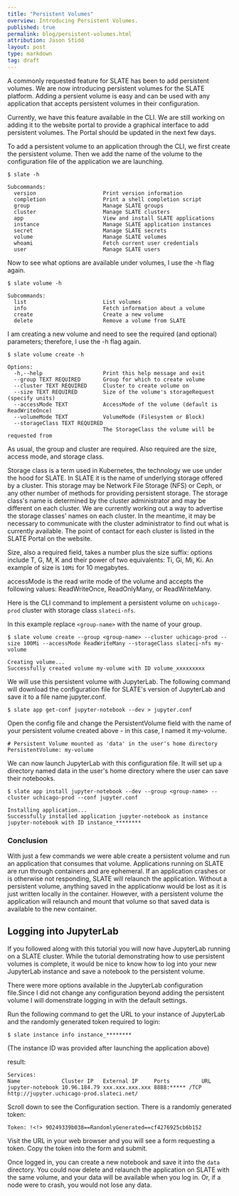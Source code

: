 ```yaml
---
title: "Persistent Volumes"
overview: Introducing Persistent Volumes.
published: true
permalink: blog/persistent-volumes.html
attribution: Jason Stidd 
layout: post
type: markdown
tag: draft
---
```


A commonly requested feature for SLATE has been to add persistent volumes. We are now introducing persistent volumes for the SLATE platform. Adding a persient volume is easy and can be used with any application that accepts persistent volumes in their configuration. 

<!--end_excerpt-->

Currently, we have this feature available in the CLI. We are still working on adding it to the website portal to provide a graphical interface to add persistent volumes. The Portal should be updated in the next few days. 

To add a persistent volume to an application through the CLI, we first create the persistent volume. Then we add the name of the volume to the configuration file of the application we are launching. 

```
$ slate -h 

Subcommands:
  version                     Print version information
  completion                  Print a shell completion script
  group                       Manage SLATE groups
  cluster                     Manage SLATE clusters
  app                         View and install SLATE applications
  instance                    Manage SLATE application instances
  secret                      Manage SLATE secrets
  volume                      Manage SLATE volumes
  whoami                      Fetch current user credentials
  user                        Manage SLATE users
```

Now to see what options are available under volumes, I use the -h flag again. 

```
$ slate volume -h

Subcommands:
  list                        List volumes
  info                        Fetch information about a volume
  create                      Create a new volume
  delete                      Remove a volume from SLATE
```

I am creating a new volume and need to see the required (and optional) parameters; therefore, I use the -h flag again. 

```
$ slate volume create -h

Options:
  -h,--help                   Print this help message and exit
  --group TEXT REQUIRED       Group for which to create volume
  --cluster TEXT REQUIRED     Cluster to create volume on
  --size TEXT REQUIRED        Size of the volume's storageRequest (specify units)
  --accessMode TEXT           AccessMode of the volume (default is ReadWriteOnce)
  --volumeMode TEXT           VolumeMode (Filesystem or Block)
  --storageClass TEXT REQUIRED
                              The StorageClass the volume will be requested from
```

As usual, the group and cluster are required. Also required are the size, access mode, and storage class. 

Storage class is a term used in Kubernetes, the technology we use under the hood for SLATE. In SLATE it is the name of underlying storage offered by a cluster. This storage may be Network File Storage (NFS) or Ceph, or any other number of methods for providing persistent storage. The storage class's name is determined by the cluster administrator and may be different on each cluster. We are currently working out a way to advertise the storage classes' names on each cluster. In the meantime, it may be necessary to communicate with the cluster administrator to find out what is currently available. The point of contact for each cluster is listed in the SLATE Portal on the website. 

Size, also a required field, takes a number plus the size suffix: options include T, G, M, K  and their power of two equivalents: Ti, Gi, Mi, Ki. An example of size is `10Mi` for 10 megabytes.

accessMode is the read write mode of the volume and accepts the following values: ReadWriteOnce, ReadOnlyMany, or ReadWriteMany. 

Here is the CLI command to implement a persistent volume on `uchicago-prod` cluster with storage class `slateci-nfs`.

In this example replace `<group-name>` with the name of your group. 

```
$ slate volume create --group <group-name> --cluster uchicago-prod --size 100Mi --accessMode ReadWriteMany --storageClass slateci-nfs my-volume

Creating volume...
Successfully created volume my-volume with ID volume_xxxxxxxxx
```

We will use this persistent volume with JupyterLab. The following command will download the configuration file for SLATE's version of JupyterLab and save it to a file name jupyter.conf. 

```
$ slate app get-conf jupyter-notebook --dev > jupyter.conf
```

Open the config file and change the PersistentVolume field with the name of your persistent volume created above - in this case, I named it my-volume. 

```
# Persistent Volume mounted as 'data' in the user's home directory
PersistentVolume: my-volume
```

We can now launch JupyterLab with this configuration file. It will set up a directory named data in the user's home directory where the user can save their notebooks. 

```
$ slate app install jupyter-notebook --dev --group <group-name> --cluster uchicago-prod --conf jupyter.conf

Installing application...
Successfully installed application jupyter-notebook as instance jupyter-notebook with ID instance_********
```

### Conclusion

With just a few commands we were able create a persistent volume and run an application that consumes that volume. Applications running on SLATE are run through containers and are ephemeral. If an application crashes or is otherwise not responding, SLATE will relaunch the application. Without a persistent volume, anything saved in the applicationw would be lost as it is just written locally in the container. However, with a persistent volume the application will relaunch and mount that volume so that saved data is available to the new container.

## Logging into JupyterLab

If you followed along with this tutorial you will now have JupyterLab running on a SLATE cluster. While the tutorial demonstrating how to use persistent volumes is complete, it would be nice to know how to log into your new JupyterLab instance and save a notebook to the persistent volume.

There were more options available in the JupyterLab configuration file.Since I did not change any configuration beyond adding the persistent volume I will domenstrate logging in with the default settings. 

Run the following command to get the URL to your instance of JupyterLab and the randomly generated token required to login: 

```
$ slate instance info instance_********
```

(The instance ID was provided after launching the application above)

result: 
```
Services:
Name             Cluster IP   External IP     Ports          URL
jupyter-notebook 10.96.184.79 xxx.xxx.xxx.xxx 8888:***** /TCP http://jupyter.uchicago-prod.slateci.net/
```

Scroll down to see the Configuration section. There is a randomly generated token: 

```
Token: !<!> 90249339b038==RandomlyGenerated==cf4276925cb6b152
```

Visit the URL in your web browser and you will see a form requesting a token. Copy the token into the form and submit. 

Once logged in, you can create a new notebook and save it into the `data` directory. You could now delete and relaunch the application on SLATE with the same volume, and your data will be available when you log in. Or, if a node were to crash, you would not lose any data.